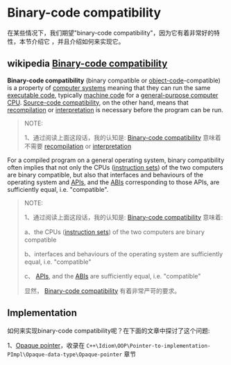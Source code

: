 # Binary-code compatibility

在某些情况下，我们期望"binary-code compatibility"，因为它有着非常好的特性，本节介绍它 ，并且介绍如何来实现它。

## wikipedia [Binary-code compatibility](https://en.wikipedia.org/wiki/Binary-code_compatibility)

**Binary-code compatibility** (binary compatible or [object-code](https://en.wikipedia.org/wiki/Object_code)-compatible) is a property of [computer systems](https://en.wikipedia.org/wiki/Computing) meaning that they can run the same [executable code](https://en.wikipedia.org/wiki/Executable), typically [machine code](https://en.wikipedia.org/wiki/Machine_code) for a [general-purpose computer](https://en.wikipedia.org/wiki/Computer) [CPU](https://en.wikipedia.org/wiki/Central_processing_unit). [Source-code compatibility](https://en.wikipedia.org/wiki/Source-code_compatibility), on the other hand, means that [recompilation](https://en.wikipedia.org/wiki/Code_compilation) or [interpretation](https://en.wikipedia.org/wiki/Interpreter_(computing)) is necessary before the program can be run.

> NOTE: 
>
> 1、通过阅读上面这段话，我的认知是: [Binary-code compatibility](https://en.wikipedia.org/wiki/Binary-code_compatibility) 意味着 不需要  [recompilation](https://en.wikipedia.org/wiki/Code_compilation) or [interpretation](https://en.wikipedia.org/wiki/Interpreter_(computing)) 

For a compiled program on a general operating system, binary compatibility often implies that not only the CPUs ([instruction sets](https://en.wikipedia.org/wiki/Instruction_set_architecture)) of the two computers are binary compatible, but also that interfaces and behaviours of the operating system and [APIs](https://en.wikipedia.org/wiki/Application_programming_interface), and the [ABIs](https://en.wikipedia.org/wiki/Application_binary_interface) corresponding to those APIs, are sufficiently equal, i.e. "compatible".

> NOTE: 
>
> 1、通过阅读上面这段话，我的认知是: [Binary-code compatibility](https://en.wikipedia.org/wiki/Binary-code_compatibility) 意味着:
>
> a、the CPUs ([instruction sets](https://en.wikipedia.org/wiki/Instruction_set_architecture)) of the two computers are binary compatible
>
> b、interfaces and behaviours of the operating system  are sufficiently equal, i.e. "compatible"
>
> c、 [APIs](https://en.wikipedia.org/wiki/Application_programming_interface), and the [ABIs](https://en.wikipedia.org/wiki/Application_binary_interface) are sufficiently equal, i.e. "compatible"
>
> 显然， [Binary-code compatibility](https://en.wikipedia.org/wiki/Binary-code_compatibility) 有着非常严苛的要求。

## Implementation

如何来实现binary-code compatibility呢？在下面的文章中探讨了这个问题:

1、[Opaque pointer](https://en.wikipedia.org/wiki/Opaque_pointer)，收录在 `C++\Idiom\OOP\Pointer-to-implementation-PImpl\Opaque-data-type\Opaque-pointer` 章节